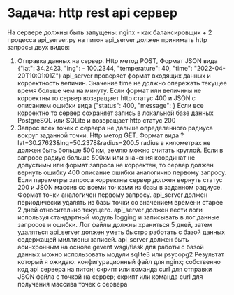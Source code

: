 # Задача: http rest api сервер
На сервере должны быть запущены:
nginx - как балансировщик
+
2 процесса api_server.py на питон
api_server должен принимать http запросы двух видов:
1. Отправка данных на сервер. Http метод POST, Формат JSON вида {"lat": 34.2423, "lng": -
100.2344, "temperature": 40, "time": "2022-04-20T10:01:01Z"}
api_server проверяет формат входящих данных и корректность величин. Значение time не 
должно опережать текущее время больше чем на минуту.
Если формат или величины не корректны то сервер возвращает http статус 400 и JSON с 
описанием ошибки вида {"status": 400, "message": <error description>}
Если все корректно то сервер сохраняет запись в локальной базе данных PostgreSQL или 
SQLite и возвращает http статус 200
2. Запрос всех точек с сервера не дальше определенного радиуса вокруг заданной точки. Http 
метод GET. Формат вида ?lat=30.27623&lng=50.2378&radius=200.5
radius в километрах не должен быть больше 500 км, землю можно считать круглой. Если в 
запросе радиус больше 500км или значения координат не допустимы или формат запроса не 
корректен,
то сервер должен вернуть ошибку 400 описание ошибки аналогично первому запросу.
Если параметры запроса корректны сервер должен вернуть статус 200 и JSON массив со 
всеми точками из базы в заданном радиусе. Формат точки аналогичен первому запросу.
api_server должен периодически удалять из базы точки со значением времени старее 2 дней 
относительно текущего.
api_server должен вести логи используя стандартный модуль logging и записывать в лог 
данные запросов и ошибки. Лог файлы должны храниться 5 дней, затем удаляться
api_server должен уметь быстро работать с базой данных содержащей миллионы записей.
api_server должен быть асинхронным на основе gevent wsgi/flask
для работы с базой данных можно использовать модули sqlite3 или psycopg2
Результат который я ожидаю:
конфигурационный файл для nginx;
собственно код api сервера на питон;
скрипт или команда curl для отправки JSON файла с точкой на сервер;
скрипт или команда curl для получения массива точек с сервера
